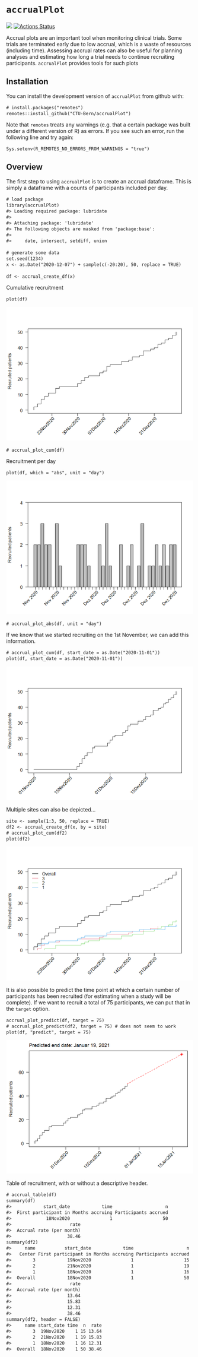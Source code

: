 <!-- README.md is generated from README.Rmd. Please edit that file -->

`accrualPlot`
=============

<!-- [![](https://www.r-pkg.org/badges/version/accrualPlot?color=green)](https://cran.r-project.org/package=accrualPlot)  -->

[![](https://img.shields.io/badge/dev%20version-0.3.1-blue.svg)](https://github.com/CTU-Bern/accrualPlot)
[![Actions
Status](https://github.com/CTU-Bern/presize/workflows/R-CMD-check/badge.svg)](https://github.com/CTU-Bern/presize/actions)
<!-- ![travis](https://travis-ci.com/CTU-Bern/presize.svg?branch=master) -->
<!-- [![AppVeyor Build Status](https://ci.appveyor.com/api/projects/status/github/CTU-Bern/presize?branch=master&svg=true)](https://ci.appveyor.com/project/CTU-Bern/presize) -->
<!-- [![codecov](https://codecov.io/github/CTU-Bern/accrualPlot/branch/master/graphs/badge.svg)](https://codecov.io/github/CTU-Bern/accrualPlot) -->

Accrual plots are an important tool when monitoring clinical trials.
Some trials are terminated early due to low accrual, which is a waste of
resources (including time). Assessing accrual rates can also be useful
for planning analyses and estimating how long a trial needs to continue
recruiting participants. `accrualPlot` provides tools for such plots

Installation
------------

<!-- `accrualPlot` can be installed from CRAN in the usual manner: -->

You can install the development version of `accrualPlot` from github
with:

    # install.packages("remotes")
    remotes::install_github("CTU-Bern/accrualPlot")

Note that `remotes` treats any warnings (e.g. that a certain package was
built under a different version of R) as errors. If you see such an
error, run the following line and try again:

    Sys.setenv(R_REMOTES_NO_ERRORS_FROM_WARNINGS = "true")

Overview
--------

The first step to using `accrualPlot` is to create an accrual dataframe.
This is simply a dataframe with a counts of participants included per
day.

    # load package
    library(accrualPlot)
    #> Loading required package: lubridate
    #> 
    #> Attaching package: 'lubridate'
    #> The following objects are masked from 'package:base':
    #> 
    #>     date, intersect, setdiff, union

    # generate some data
    set.seed(1234)
    x <- as.Date("2020-12-07") + sample(c(-20:20), 50, replace = TRUE)

    df <- accrual_create_df(x)

Cumulative recruitment

    plot(df)

![](man/figures/README-unnamed-chunk-3-1.png)

    # accrual_plot_cum(df)

Recruitment per day

    plot(df, which = "abs", unit = "day")

![](man/figures/README-unnamed-chunk-4-1.png)

    # accrual_plot_abs(df, unit = "day")

If we know that we started recruiting on the 1st November, we can add
this information.

    # accrual_plot_cum(df, start_date = as.Date("2020-11-01"))
    plot(df, start_date = as.Date("2020-11-01"))

![](man/figures/README-unnamed-chunk-5-1.png)

Multiple sites can also be depicted…

    site <- sample(1:3, 50, replace = TRUE)
    df2 <- accrual_create_df(x, by = site)
    # accrual_plot_cum(df2)
    plot(df2)

![](man/figures/README-unnamed-chunk-6-1.png)

It is also possible to predict the time point at which a certain number
of participants has been recruited (for estimating when a study will be
complete). If we want to recruit a total of 75 participants, we can put
that in the `target` option.

    accrual_plot_predict(df, target = 75)
    # accrual_plot_predict(df2, target = 75) # does not seem to work
    plot(df, "predict", target = 75)

![](man/figures/README-unnamed-chunk-7-1.png)

Table of recruitment, with or without a descriptive header.

    # accrual_table(df) 
    summary(df) 
    #>            start_date            time                    n
    #>  First participant in Months accruing Participants accrued
    #>             18Nov2020               1                   50
    #>                      rate
    #>  Accrual rate (per month)
    #>                     38.46
    summary(df2) 
    #>     name           start_date            time                    n
    #>   Center First participant in Months accruing Participants accrued
    #>        3            19Nov2020               1                   15
    #>        2            21Nov2020               1                   19
    #>        1            18Nov2020               1                   16
    #>  Overall            18Nov2020               1                   50
    #>                      rate
    #>  Accrual rate (per month)
    #>                     13.64
    #>                     15.83
    #>                     12.31
    #>                     38.46
    summary(df2, header = FALSE) 
    #>     name start_date time  n  rate
    #>        3  19Nov2020    1 15 13.64
    #>        2  21Nov2020    1 19 15.83
    #>        1  18Nov2020    1 16 12.31
    #>  Overall  18Nov2020    1 50 38.46
